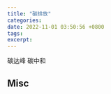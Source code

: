 ```yaml
---
title: "碳排放"
categories: 
date: 2022-11-01 03:50:56 +0800
tags: 
excerpt: 
---
```








碳达峰
碳中和




## Misc



